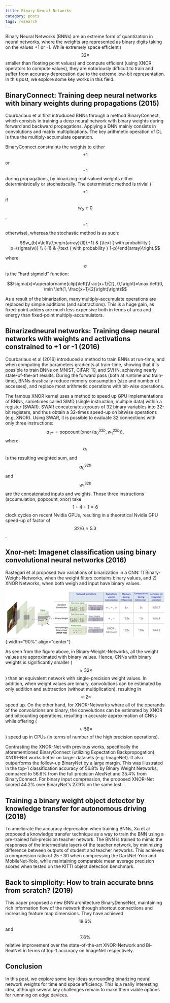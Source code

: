 ```yaml
---
title: Binary Neural Networks
category: posts
tags: research
---
```


Binary Neural Networks (BNNs) are an extreme form of quantization in neural networks, where the weights are represented as binary digits taking on the values +1 or -1. While extremely space efficient ($$32 \times$$ smaller than floating point values) and compute efficient (using XNOR operators to compute values), they are notoriously difficult to train and suffer from accuracy deprecation due to the extreme low-bit representation. In this post, we explore some key works in this field.

## BinaryConnect: Training deep neural networks with binary weights during propagations (2015)
Courbariaux et al first introduced BNNs through a method BinaryConnect, which consists in training a deep neural network with binary weights during forward and backward propagations. Applying a DNN mainly consists in convolutions and matrix multiplications. The key arithmetic operation of DL is thus the multiply-accumulate operation.

BinaryConnect constraints the weights to either $$+1$$ or $$−1$$ during propagations, by binarizing real-valued weights either deterministically or stochatiscally. The deterministic method is trivial ($$+1$$ if $$w_{b} \geq 0$$, $$-1$$ otherwise), whereas the stochastic method is as such:

$$w_{b}=\left\{\begin{array}{ll}{+1} & {\text { with probability } p=\sigma(w)} \\ {-1} & {\text { with probability } 1-p}\end{array}\right.$$

where $$\sigma$$ is the “hard sigmoid” function:

$$\sigma(x)=\operatorname{clip}\left(\frac{x+1}{2}, 0,1\right)=\max \left(0, \min \left(1, \frac{x+1}{2}\right)\right)$$

As a result of the binarization, many multiply-accumulate operations are replaced by simple additions (and subtractions). This is a huge gain, as fixed-point adders are much less expensive both in terms of area and energy than fixed-point multiply-accumulators.

## Binarizedneural networks: Training deep neural networks with weights and activations constrained to +1 or -1 (2016)
Courbariaux et al (2016) introduced a method to train BNNs at run-time, and when computing the parameters gradients at train-time, showing that it is possible to train BNNs on MNIST, CIFAR-10, and SVHN, achieving nearly state-of-the-art results. During the forward pass (both at runtime and train-time), BNNs drastically reduce memory consumption (size and number of accesses), and replace most arithmetic operations with bit-wise operations. 

The famous XNOR kernel uses a method to speed up GPU implementations of BNNs, sometimes called SIMD (single instruction, multiple data) within a register (SWAR). SWAR concatenates groups of 32 binary variables into 32-bit registers, and thus obtain a 32-times speed-up on bitwise operations (e.g, XNOR). Using SWAR, it is possible to evaluate 32 connections with only three instructions: $$a_{1}+=\operatorname{popcount}\left(\operatorname{xnor}\left(a_{0}^{32 b}, w_{1}^{32 b}\right)\right),$$ where $$a_{1}$$ is the resulting weighted sum, and $$a_{0}^{32 b}$$ and $$w_{1}^{32 b}$$ are the concatenated inputs and weights. Those three instructions (accumulation, popcount, xnor) take $$1 + 4 + 1 = 6$$ clock cycles on recent Nvidia GPUs, resulting in a theoretical Nvidia GPU speed-up of factor of $$32/6 \approx 5.3$$.

## Xnor-net: Imagenet classification using binary convolutional neural networks (2016)
Rastegari et al proposed two variations of binarization in a CNN: 1) Binary-Weight-Networks, when the weight filters contains binary values, and 2) XNOR Networks, when both weigh and input have binary values. 

![Photo](/assets/img/xnor-net.png){:width="90%" align="center"}

As seen from the figure above, in Binary-Weight-Networks, all the weight values are approximated with binary values. Hence, CNNs with binary weights is significantly smaller ($$\approx 32 \times $$) than an equivalent network with single-precision weight values. In addition, when weight values are binary, convolutions can be estimated by only addition and
subtraction (without multiplication), resulting in $$\approx 2 \times $$ speed up. On the other hand, for XNOR-Networks where all of the operands of the convolutions are binary, the convolutions can be estimated by XNOR and bitcounting operations, resulting in accurate approximation of CNNs while offering ($$\approx 58 \times $$) speed up in CPUs (in terms of number of the high precision operations). 

Contrasting the XNOR-Net with previous works, specifically the aforementioned BinaryConnect (utilizing Expectation Backpropogation), XNOR-Net works better on larger datasets (e.g. ImageNet). It also outperforms the follow-up BinaryNet by a large margin. This was illustrated in the top-1 classification accuracy of 56.8% by Binary Weight Networks, compared to 56.6% from the full precision AlexNet and 35.4% from BinaryConnect. For binary input compression, the proposed XNOR-Net scored 44.2% over BinaryNet's 27.9% on the same test.

## Training a binary weight object detector by knowledge transfer for autonomous driving (2018)
To ameliorate the accuracy deprecation when training BNNs, Xu et al proposed a knowledge transfer technique as a way to train the BNN using a pre-trained full-precision teacher network. The BNN is trained to mimic the responses of the intermediate layers of the teacher network, by minimizing difference between outputs of student and teacher networks. This achieves a compression ratio of 25 - 30 when compressing the DarkNet-Yolo and MobileNet-Yolo, while maintaining comparable mean average precision scores when tested on the KITTI object detection benchmark.

##  Back to simplicity: How to train accurate bnns from scratch? (2019)
This paper proposed a new BNN architecture BinaryDenseNet, maintaining rich information flow of the network through shortcut connections and increasing feature map dimensions. They have achieved $$18.6\%$$ and $$7.6\%$$ relative improvement over the state-of-the-art XNOR-Network and Bi-RealNet in terms of top-1 accuracy on ImageNet respectively.

## Conclusion
In this post, we explore some key ideas surrounding binarizing neural network weights for time and space efficiency. This is a really interesting idea, although several key challenges remain to make them viable options for runnning on edge devices.